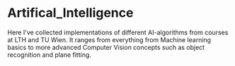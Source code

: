 # Artifical_Intelligence
Here I've collected implementations of different AI-algorithms from courses at LTH and TU Wien. It ranges from everything from Machine learning basics to more advanced Computer Vision concepts such as object recognition and plane fitting.
